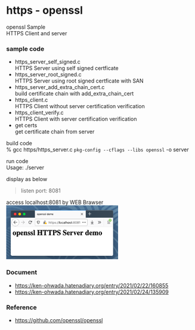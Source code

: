 https - openssl
===============

openssl Sample <br/>
HTTPS Client and server


### sample code

- https_server_self_signed.c <br/>
HTTPS Server  using self signed certficate <br/>
- https_server_root_signed.c <br/>
HTTPS Server  using root signed certficate with SAN<br/>
- https_server_add_extra_chain_cert.c <br/>
build certificate chain with add_extra_chain_cert <br/>
- https_client.c <br/>
HTTPS Client without server certification verification <br/>
- https_client_verify.c <br/>
HTTPS Client with server certification verification  <br/>
- get certs <br/>
get certificate chain from server <br/>


build code <br/>
% gcc https/https_server.c `pkg-config --cflags --libs openssl` -o server <br/>

run code  <br/>
Usage: ./server <br/>

display as below <br/>
> listen port: 8081  <br/>

access localhost:8081 by WEB Brawser <br/>
<img src="https://raw.githubusercontent.com/ohwada/MAC_cpp_Samples/master/openssl/screenshot/firefox_https_server.png" width="300" />

### Document
- https://ken-ohwada.hatenadiary.org/entry/2021/02/22/160855 <br/>
- https://ken-ohwada.hatenadiary.org/entry/2021/02/24/135909 <br/>

### Reference 
- https://github.com/openssl/openssl

